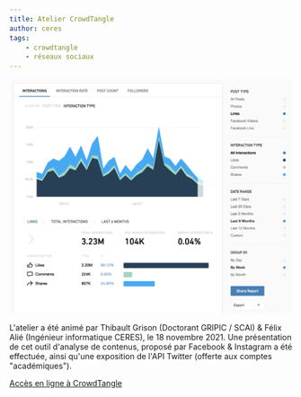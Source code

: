 ```yaml
---
title: Atelier CrowdTangle
author: ceres
tags:
    - crowdtangle
    - réseaux sociaux
---
```


![](crowdtangle.png)

L'atelier a été animé par Thibault Grison (Doctorant GRIPIC / SCAI) & Félix Alié (Ingénieur informatique CERES), le 18 novembre 2021. Une présentation de cet outil d'analyse de contenus, proposé par Facebook & Instagram a été effectuée, ainsi qu'une exposition de l'API Twitter (offerte aux comptes "académiques").

[Accès en ligne à CrowdTangle](https://www.crowdtangle.com/)
